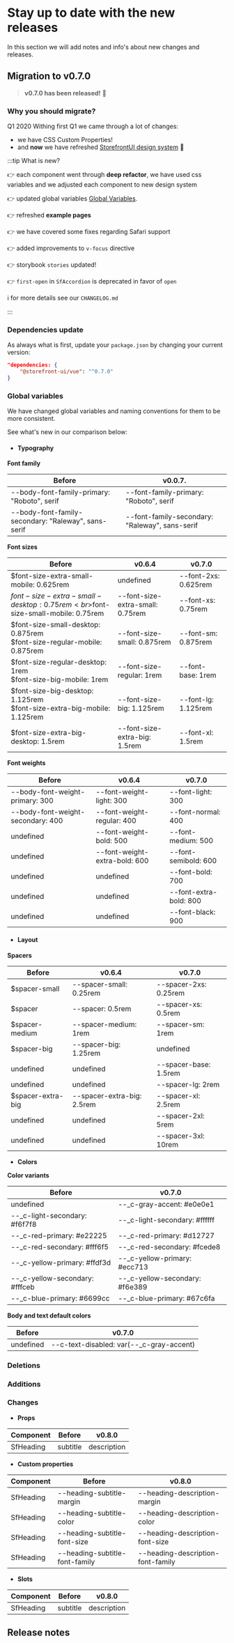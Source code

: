 # Stay up to date with the new releases

In this section we will add notes and info's about new changes and releases.


## Migration to v0.7.0

> **v0.7.0 has been released!** :tada:

### **Why you should migrate?**

Q1 2020
Withing first Q1 we came through a lot of changes:
- we have CSS Custom Properties! 
- and **now** we have refreshed [StorefrontUI design system](http://bit.ly/storefront-ui-design-system) :tada:


:::tip What is new?

:point_right: each component went through **deep refactor**, we have used css variables and we adjusted each component to new design system

:point_right: updated global variables [Global Variables](migration-guide.md#global-variables).

:point_right: refreshed **example pages**

:point_right: we have covered some fixes regarding Safari support

:point_right: added improvements to `v-focus` directive

:point_right: storybook `stories` updated!

:point_right: `first-open` in `SfAccordion` is deprecated in favor of `open`

:information_source: for more details see our `CHANGELOG.md`

:::

### Dependencies update

As always what is first, update your `package.json` by changing your current version:

```json
"dependencies: {
    "@storefront-ui/vue": "^0.7.0"
}
```

### Global variables
We have changed global variables and naming conventions for them to be more consistent.

See what's new in our comparison below: 

- #### **Typography**

**Font family**

Before | v0.0.7.
------------ | -------------
--body-font-family-primary: "Roboto", serif |   --font-family-primary: "Roboto", serif
--body-font-family-secondary: "Raleway", sans-serif |   --font-family-secondary: "Raleway", sans-serif


**Font sizes**

Before | v0.6.4 |  v0.7.0
------------ | ------------ | -------------
$font-size-extra-small-mobile: 0.625rem | undefined | --font-2xs: 0.625rem
$font-size-extra-small-desktop: 0.75rem<br>$font-size-small-mobile: 0.75rem | --font-size-extra-small: 0.75rem | --font-xs: 0.75rem
$font-size-small-desktop: 0.875rem <br> $font-size-regular-mobile: 0.875rem | --font-size-small: 0.875rem | --font-sm: 0.875rem
$font-size-regular-desktop: 1rem <br> $font-size-big-mobile: 1rem | --font-size-regular: 1rem | --font-base: 1rem
$font-size-big-desktop: 1.125rem <br> $font-size-extra-big-mobile: 1.125rem | --font-size-big: 1.125rem | --font-lg: 1.125rem
$font-size-extra-big-desktop: 1.5rem | --font-size-extra-big: 1.5rem | --font-xl: 1.5rem


**Font weights**

Before | v0.6.4 | v0.7.0
------------ | ------------ | -------------
--body-font-weight-primary: 300 | --font-weight-light: 300 | --font-light: 300
--body-font-weight-secondary: 400 | --font-weight-regular: 400 | --font-normal: 400
undefined | --font-weight-bold: 500 | --font-medium: 500
undefined | --font-weight-extra-bold: 600 | --font-semibold: 600
undefined | undefined | --font-bold: 700
undefined | undefined | --font-extra-bold: 800
undefined | undefined | --font-black: 900

- #### **Layout**

**Spacers**

Before | v0.6.4 | v0.7.0
------------ | ------------ | -------------
 $spacer-small | --spacer-small: 0.25rem | --spacer-2xs: 0.25rem
 $spacer | --spacer: 0.5rem | --spacer-xs: 0.5rem
 $spacer-medium | --spacer-medium: 1rem | --spacer-sm: 1rem
 $spacer-big | --spacer-big: 1.25rem | undefined
  undefined | undefined | --spacer-base: 1.5rem
  undefined | undefined | --spacer-lg: 2rem
 $spacer-extra-big | --spacer-extra-big: 2.5rem | --spacer-xl: 2.5rem
  undefined | undefined | --spacer-2xl: 5rem
  undefined | undefined | --spacer-3xl: 10rem

- **Colors**

**Color variants**

Before | v0.7.0
------------ | ------------
undefined | --_c-gray-accent: #e0e0e1
--_c-light-secondary: #f6f7f8 |  --_c-light-secondary: #ffffff
--_c-red-primary: #e22225 | --_c-red-primary: #d12727
--_c-red-secondary: #fff6f5 | --_c-red-secondary: #fcede8
--_c-yellow-primary: #ffdf3d | --_c-yellow-primary: #ecc713
--_c-yellow-secondary: #fffceb | --_c-yellow-secondary: #f6e389
--_c-blue-primary: #6699cc | --_c-blue-primary: #67c6fa

**Body and text default colors**

Before | v0.7.0
------------ | ------------
undefined | --c-text-disabled: var(--_c-gray-accent)

### Deletions

### Additions

### Changes

- **Props**

Component | Before | v0.8.0
------------ | ------------ | ------------
SfHeading | subtitle | description

- **Custom properties**

Component | Before | v0.8.0
------------ | ------------ | ------------
SfHeading | --heading-subtitle-margin | --heading-description-margin
SfHeading | --heading-subtitle-color | --heading-description-color
SfHeading | --heading-subtitle-font-size | --heading-description-font-size
SfHeading | --heading-subtitle-font-family | --heading-description-font-family

- **Slots**

Component | Before | v0.8.0
------------ | ------------ | ------------
SfHeading | subtitle | description

## Release notes